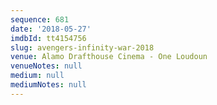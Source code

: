```yaml
---
sequence: 681
date: '2018-05-27'
imdbId: tt4154756
slug: avengers-infinity-war-2018
venue: Alamo Drafthouse Cinema - One Loudoun
venueNotes: null
medium: null
mediumNotes: null
---
```


